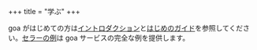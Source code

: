 +++
title = "学ぶ"
+++

goa がはじめての方は<a href="intro">イントロダクション</a>と<a href="guide">はじめのガイド</a>を参照してください。<a href="cellar">セラーの例</a>は goa サービスの完全な例を提供します。
